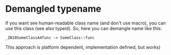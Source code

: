 # Demangled typename

If you want see human-readable class name (and don't use macro), you can use this class (see also typeid).
So, here you can demangle name like this:
```
_ZN10SomeClassA4func -> SomeClass::func
```

This approach is platform dependent, implementation defined, but works)
